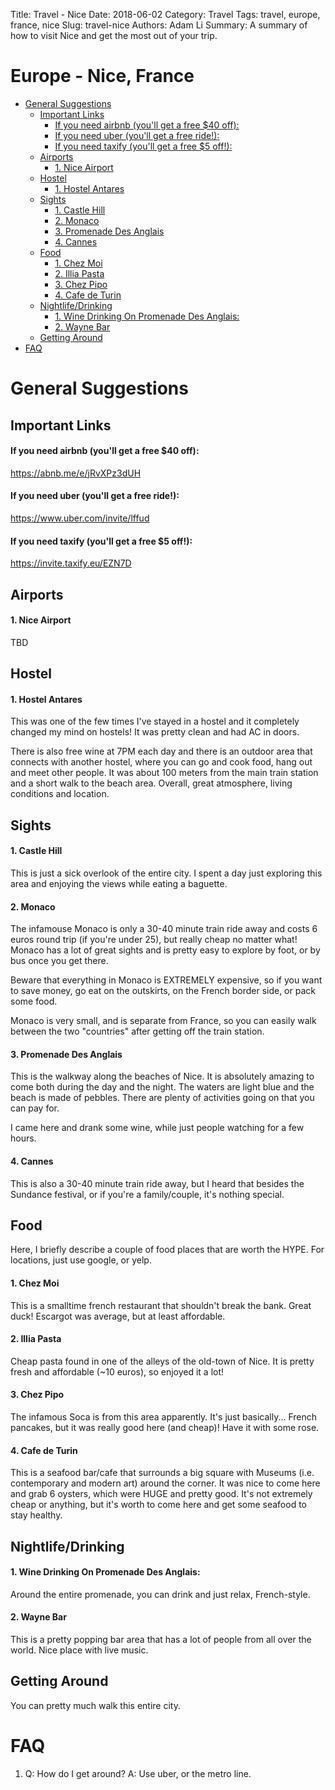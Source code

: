 Title: Travel - Nice
Date: 2018-06-02
Category: Travel
Tags: travel, europe, france, nice
Slug: travel-nice
Authors: Adam Li
Summary: A summary of how to visit Nice and get the most out of your trip.

# Europe - Nice, France
<!-- MarkdownTOC autolink="true" -->

- [General Suggestions](#general-suggestions)
    - [Important Links](#important-links)
        - [If you need airbnb \(you'll get a free $40 off\):](#if-you-need-airbnb-youll-get-a-free-%2440-off)
        - [If you need uber \(you'll get a free ride!\):](#if-you-need-uber-youll-get-a-free-ride)
        - [If you need taxify \(you'll get a free $5 off!\):](#if-you-need-taxify-youll-get-a-free-%245-off)
    - [Airports](#airports)
        - [1. Nice Airport](#1-nice-airport)
    - [Hostel](#hostel)
        - [1. Hostel Antares](#1-hostel-antares)
    - [Sights](#sights)
        - [1. Castle Hill](#1-castle-hill)
        - [2. Monaco](#2-monaco)
        - [3. Promenade Des Anglais](#3-promenade-des-anglais)
        - [4. Cannes](#4-cannes)
    - [Food](#food)
        - [1. Chez Moi](#1-chez-moi)
        - [2. Illia Pasta](#2-illia-pasta)
        - [3. Chez Pipo](#3-chez-pipo)
        - [4. Cafe de Turin](#4-cafe-de-turin)
    - [Nightlife/Drinking](#nightlifedrinking)
        - [1. Wine Drinking On Promenade Des Anglais:](#1-wine-drinking-on-promenade-des-anglais)
        - [2. Wayne Bar](#2-wayne-bar)
    - [Getting Around](#getting-around)
- [FAQ](#faq)

<!-- /MarkdownTOC -->

# General Suggestions

## Important Links
#### If you need airbnb (you'll get a free $40 off):
<a href="https://abnb.me/e/jRvXPz3dUH">https://abnb.me/e/jRvXPz3dUH</a>
#### If you need uber (you'll get a free ride!):
<a href="https://www.uber.com/invite/lffud">https://www.uber.com/invite/lffud</a>
#### If you need taxify (you'll get a free $5 off!):
<a href="https://invite.taxify.eu/EZN7D">https://invite.taxify.eu/EZN7D</a>

## Airports
#### 1. Nice Airport
TBD

## Hostel
#### 1. Hostel Antares
This was one of the few times I've stayed in a hostel and it completely changed my mind on hostels! It was pretty clean and had AC in doors.

There is also free wine at 7PM each day and there is an outdoor area that connects with another hostel, where you can go and cook food, hang out and meet other people. It was about 100 meters from the main train station and a short walk to the beach area. Overall, great atmosphere, living conditions and location.

## Sights
#### 1. Castle Hill
This is just a sick overlook of the entire city. I spent a day just exploring this area and enjoying the views while eating a baguette.

#### 2. Monaco
The infamouse Monaco is only a 30-40 minute train ride away and costs 6 euros round trip (if you're under 25), but really cheap no matter what! Monaco has a lot of great sights and is pretty easy to explore by foot, or by bus once you get there. 

Beware that everything in Monaco is EXTREMELY expensive, so if you want to save money, go eat on the outskirts, on the French border side, or pack some food. 

Monaco is very small, and is separate from France, so you can easily walk between the two "countries" after getting off the train station.

#### 3. Promenade Des Anglais
This is the walkway along the beaches of Nice. It is absolutely amazing to come both during the day and the night. The waters are light blue and the beach is made of pebbles. There are plenty of activities going on that you can pay for.

I came here and drank some wine, while just people watching for a few hours.

#### 4. Cannes
This is also a 30-40 minute train ride away, but I heard that besides the Sundance festival, or if you're a family/couple, it's nothing special.

## Food
Here, I briefly describe a couple of food places that are worth the HYPE. For locations, just use google, or yelp.

#### 1. Chez Moi
This is a smalltime french restaurant that shouldn't break the bank. Great duck! Escargot was average, but at least affordable.

#### 2. Illia Pasta
Cheap pasta found in one of the alleys of the old-town of Nice. It is pretty fresh and affordable (~10 euros), so enjoyed it a lot!

#### 3. Chez Pipo
The infamous Soca is from this area apparently. It's just basically... French pancakes, but it was really good here (and cheap)! Have it with some rose.

#### 4. Cafe de Turin
This is a seafood bar/cafe that surrounds a big square with Museums (i.e. contemporary and modern art) around the corner. It was nice to come here and grab 6 oysters, which were HUGE and pretty good. It's not extremely cheap or anything, but it's worth to come here and get some seafood to stay healthy.

## Nightlife/Drinking
#### 1. Wine Drinking On Promenade Des Anglais:
Around the entire promenade, you can drink and just relax, French-style.

#### 2. Wayne Bar
This is a pretty popping bar area that has a lot of people from all over the world. Nice place with live music.

## Getting Around
You can pretty much walk this entire city.

# FAQ
1. Q: How do I get around?
A: Use uber, or the metro line.

